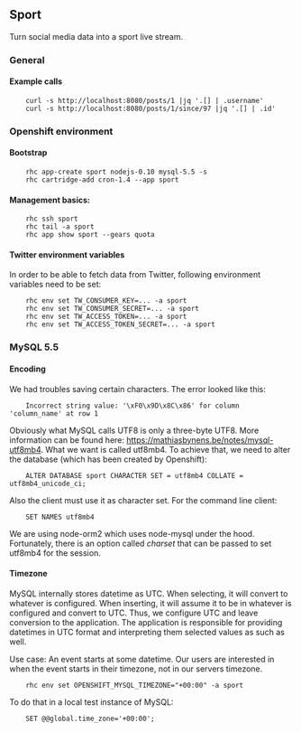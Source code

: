 ## Sport

Turn social media data into a sport live stream.

### General

#### Example calls

```
    curl -s http://localhost:8080/posts/1 |jq '.[] | .username'
	curl -s http://localhost:8080/posts/1/since/97 |jq '.[] | .id'
```

### Openshift environment

#### Bootstrap

```
    rhc app-create sport nodejs-0.10 mysql-5.5 -s
	rhc cartridge-add cron-1.4 --app sport
```

#### Management basics:

```
    rhc ssh sport
    rhc tail -a sport
    rhc app show sport --gears quota
```

#### Twitter environment variables

In order to be able to fetch data from Twitter, following environment variables need to be set:

```
	rhc env set TW_CONSUMER_KEY=... -a sport
	rhc env set TW_CONSUMER_SECRET=... -a sport
	rhc env set TW_ACCESS_TOKEN=... -a sport
	rhc env set TW_ACCESS_TOKEN_SECRET=... -a sport
```

### MySQL 5.5


#### Encoding

We had troubles saving certain characters. The error looked like this:

```
    Incorrect string value: '\xF0\x9D\x8C\x86' for column 'column_name' at row 1
```

Obviously what MySQL calls UTF8 is only a three-byte UTF8. More information can be found here:
https://mathiasbynens.be/notes/mysql-utf8mb4.
What we want is called utf8mb4. To achieve that, we need to alter the database (which has been created by Openshift):

```
    ALTER DATABASE sport CHARACTER SET = utf8mb4 COLLATE = utf8mb4_unicode_ci;
```

Also the client must use it as character set. For the command line client:

```
    SET NAMES utf8mb4
```

We are using node-orm2 which uses node-mysql under the hood. Fortunately, there is an option called _charset_  that can be passed to set utf8mb4 for the session.

#### Timezone

MySQL internally stores datetime as UTC. When selecting, it will convert to whatever is configured. When inserting, it will assume it to be in whatever is configured and convert to UTC. Thus, we configure UTC and leave conversion to the application. The application is responsible for providing datetimes in UTC format and interpreting them selected values as such as well.

Use case: An event starts at some datetime. Our users are interested in when the event starts in their timezone, not in our servers timezone.

```
    rhc env set OPENSHIFT_MYSQL_TIMEZONE="+00:00" -a sport
```

To do that in a local test instance of MySQL:

```
    SET @@global.time_zone='+00:00';
```
